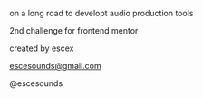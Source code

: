 on a long road to developt audio production tools

2nd challenge for frontend mentor

created by escex

escesounds@gmail.com

@escesounds